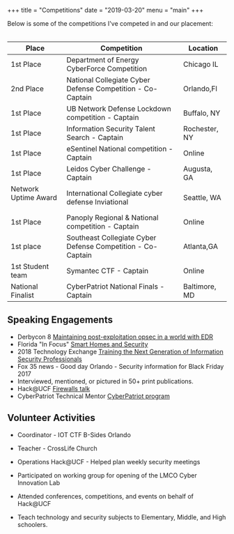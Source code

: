 +++
title = "Competitions"
date = "2019-03-20"
menu = "main"
+++

Below is some of the competitions I've competed in and our placement: <br /> <br />

  Place		    | Competition   								|  Location	|
  ------------- | ----------------------------------------------| ------------ |
1st Place &nbsp;| Department of Energy CyberForce Competition   |	Chicago IL	|
2nd Place &nbsp;| National Collegiate Cyber Defense Competition - Co-Captain  &nbsp; | Orlando,Fl |				|
1st Place &nbsp; | UB Network Defense Lockdown competition - Captain &nbsp;| Buffalo, NY
1st Place&nbsp;	| Information Security Talent Search - Captain &nbsp;| Rochester, NY	|
1st Place &nbsp;| eSentinel National competition - Captain &nbsp; |	Online |
1st Place &nbsp;| Leidos Cyber Challenge - Captain &nbsp; |	Augusta, GA	|
Network Uptime Award &nbsp; | International Collegiate cyber defense Inviational &nbsp; | Seattle, WA
1st Place &nbsp; | Panoply Regional & National competition - Captain &nbsp;| Online
1st place &nbsp;| Southeast Collegiate Cyber Defense Competition - Co-Captain &nbsp;| Atlanta,GA	|
1st Student team &nbsp; | Symantec CTF - Captain &nbsp; | Online				
National Finalist &nbsp;| CyberPatriot National Finals - Captain &nbsp;| Baltimore, MD

## Speaking Engagements


* Derbycon 8 [Maintaining post-exploitation opsec in a world with EDR](https://www.derbycon.com/friday-schedule/#event-50)
* Florida "In Focus" [Smart Homes and Security](https://spectruminfocus.com/section/in-focus/in-focus-shows/2018/11/27/smart-homes-and-security-part-1)
* 2018 Technology Exchange [Training the Next Generation of Information Security Professionals](https://meetings.internet2.edu/2018-technology-exchange/detail/10005301/)
* Fox 35 news - Good day Orlando - Security information for Black Friday 2017
* Interviewed, mentioned, or pictured in 50+ print publications.
* Hack@UCF [Firewalls talk](https://www.hackucf.org/firewalls-10-26-18/)
* CyberPatriot Technical Mentor [CyberPatriot program](https://uscyberpatriot.org)


## Volunteer Activities

* Coordinator - IOT CTF B-Sides Orlando

* Teacher - CrossLife Church

* Operations Hack@UCF - Helped plan weekly security meetings

* Participated on working group for opening of the LMCO Cyber Innovation Lab

* Attended conferences, competitions, and events on behalf of Hack@UCF

* Teach technology and security subjects to Elementary, Middle, and High schoolers. 

